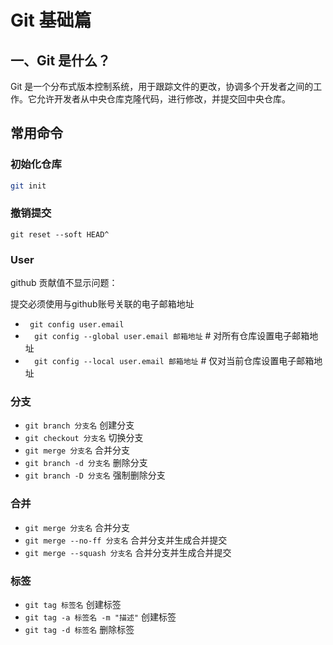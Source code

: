 # Git 基础篇

## 一、Git 是什么？

Git 是一个分布式版本控制系统，用于跟踪文件的更改，协调多个开发者之间的工作。它允许开发者从中央仓库克隆代码，进行修改，并提交回中央仓库。

## 常用命令

### 初始化仓库

```bash
git init
```

### 撤销提交

`git reset --soft HEAD^`

### User

github 贡献值不显示问题：

提交必须使用与github账号关联的电子邮箱地址

- ` git config user.email`
- `  git config --global user.email 邮箱地址` # 对所有仓库设置电子邮箱地址
- `  git config --local user.email 邮箱地址` # 仅对当前仓库设置电子邮箱地址

### 分支

- `git branch 分支名` 创建分支
- `git checkout 分支名` 切换分支
- `git merge 分支名` 合并分支
- `git branch -d 分支名` 删除分支
- `git branch -D 分支名` 强制删除分支

### 合并

- `git merge 分支名` 合并分支
- `git merge --no-ff 分支名` 合并分支并生成合并提交
- `git merge --squash 分支名` 合并分支并生成合并提交

### 标签

- `git tag 标签名` 创建标签
- `git tag -a 标签名 -m "描述"` 创建标签
- `git tag -d 标签名` 删除标签
